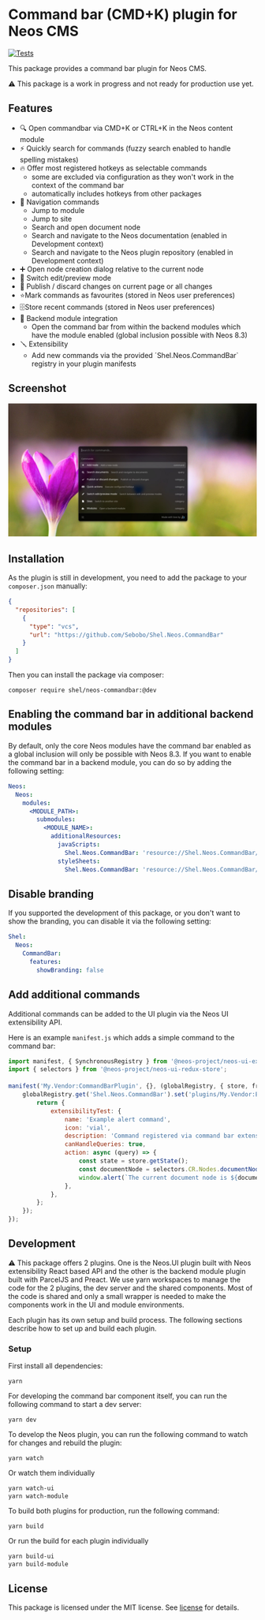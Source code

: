 # Command bar (CMD+K) plugin for Neos CMS

[![Tests](https://github.com/Sebobo/Shel.Neos.CommandBar/actions/workflows/tests.yml/badge.svg)](https://github.com/Sebobo/Shel.Neos.CommandBar/actions/workflows/tests.yml)

This package provides a command bar plugin for Neos CMS.

⚠️ This package is a work in progress and not ready for production use yet.

## Features

* 🔍 Open commandbar via CMD+K or CTRL+K in the Neos content module
* ⚡️ Quickly search for commands (fuzzy search enabled to handle spelling mistakes)
* 🔥 Offer most registered hotkeys as selectable commands 
  * some are excluded via configuration as they won't work in the context of the command bar
  * automatically includes hotkeys from other packages
* 🧭 Navigation commands
  * Jump to module
  * Jump to site
  * Search and open document node
  * Search and navigate to the Neos documentation (enabled in Development context)
  * Search and navigate to the Neos plugin repository (enabled in Development context)
* ➕ Open node creation dialog relative to the current node
* 📝 Switch edit/preview mode
* 📰 Publish / discard changes on current page or all changes
* ⭐️Mark commands as favourites (stored in Neos user preferences)
* 🗄️Store recent commands (stored in Neos user preferences)
* 🧩 Backend module integration
  * Open the command bar from within the backend modules which have the module enabled (global inclusion possible with Neos 8.3)
* 🪛 Extensibility
  * Add new commands via the provided ´Shel.Neos.CommandBar` registry in your plugin manifests

## Screenshot

![Main window](Documentation/index-commandbar.jpeg)

## Installation

As the plugin is still in development, you need to add the package to your `composer.json` manually:

```json
{
  "repositories": [
    {
      "type": "vcs",
      "url": "https://github.com/Sebobo/Shel.Neos.CommandBar"
    }
  ]
}
```

Then you can install the package via composer:

```console
composer require shel/neos-commandbar:@dev
```

## Enabling the command bar in additional backend modules

By default, only the core Neos modules have the command bar enabled as a global inclusion will only be possible with Neos 8.3. 
If you want to enable the command bar in a backend module, you can do so by adding the following setting:

```yaml
Neos:
  Neos:
    modules:
      <MODULE_PATH>:
        submodules:
          <MODULE_NAME>:
            additionalResources: 
              javaScripts:
                Shel.Neos.CommandBar: 'resource://Shel.Neos.CommandBar/Public/Module.js'
              styleSheets:
                Shel.Neos.CommandBar: 'resource://Shel.Neos.CommandBar/Public/Module.css'
```

## Disable branding

If you supported the development of this package, or you don't want to show the branding, you can disable it via the following setting:

```yaml
Shel:
  Neos:
    CommandBar:
      features:
        showBranding: false
```

## Add additional commands

Additional commands can be added to the UI plugin via the Neos UI extensibility API.

Here is an example `manifest.js` which adds a simple command to the command bar:

```javascript
import manifest, { SynchronousRegistry } from '@neos-project/neos-ui-extensibility';
import { selectors } from '@neos-project/neos-ui-redux-store';

manifest('My.Vendor:CommandBarPlugin', {}, (globalRegistry, { store, frontendConfiguration }) => {
    globalRegistry.get('Shel.Neos.CommandBar').set('plugins/My.Vendor:Example.Alert', async () => {
        return {
            extensibilityTest: {
                name: 'Example alert command',
                icon: 'vial',
                description: 'Command registered via command bar extensibility',
                canHandleQueries: true,
                action: async (query) => {
                    const state = store.getState();
                    const documentNode = selectors.CR.Nodes.documentNodeSelector(state);
                    window.alert(`The current document node is ${documentNode.label} and the query is ${query}.`);
                },
            },
        };
    });
});
```

## Development

⚠️ This package offers 2 plugins. One is the Neos.UI plugin built with Neos extensibility React based API and the other 
is the backend module plugin built with ParcelJS and Preact.
We use yarn workspaces to manage the code for the 2 plugins, the dev server and the shared components.
Most of the code is shared and only a small wrapper is needed to make the components work in the UI and module environments.

Each plugin has its own setup and build process. The following sections describe how to set up and build each plugin.

### Setup

First install all dependencies:

```console
yarn
```

For developing the command bar component itself, you can run the following command to start a dev server:

```console
yarn dev
```

To develop the Neos plugin, you can run the following command to watch for changes and rebuild the plugin:

```console
yarn watch
```

Or watch them individually

```console
yarn watch-ui
yarn watch-module
```

To build both plugins for production, run the following command:

```console
yarn build
```

Or run the build for each plugin individually

```console
yarn build-ui
yarn build-module
```

## License

This package is licensed under the MIT license. See [license](LICENSE.txt) for details.
